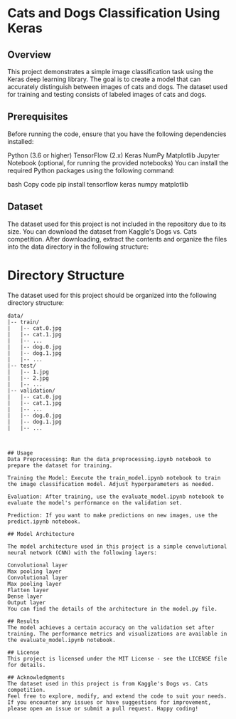 # Cats and Dogs Classification Using Keras
## Overview
This project demonstrates a simple image classification task using the Keras deep learning library. The goal is to create a model that can accurately distinguish between images of cats and dogs. The dataset used for training and testing consists of labeled images of cats and dogs.

## Prerequisites
Before running the code, ensure that you have the following dependencies installed:

Python (3.6 or higher)
TensorFlow (2.x)
Keras
NumPy
Matplotlib
Jupyter Notebook (optional, for running the provided notebooks)
You can install the required Python packages using the following command:

bash
Copy code
pip install tensorflow keras numpy matplotlib
## Dataset
The dataset used for this project is not included in the repository due to its size. You can download the dataset from Kaggle's Dogs vs. Cats competition. After downloading, extract the contents and organize the files into the data directory in the following structure:

# Directory Structure

The dataset used for this project should be organized into the following directory structure:

```plaintext
data/
|-- train/
|   |-- cat.0.jpg
|   |-- cat.1.jpg
|   |-- ...
|   |-- dog.0.jpg
|   |-- dog.1.jpg
|   |-- ...
|-- test/
|   |-- 1.jpg
|   |-- 2.jpg
|   |-- ...
|-- validation/
|   |-- cat.0.jpg
|   |-- cat.1.jpg
|   |-- ...
|   |-- dog.0.jpg
|   |-- dog.1.jpg
|   |-- ...



## Usage
Data Preprocessing: Run the data_preprocessing.ipynb notebook to prepare the dataset for training.

Training the Model: Execute the train_model.ipynb notebook to train the image classification model. Adjust hyperparameters as needed.

Evaluation: After training, use the evaluate_model.ipynb notebook to evaluate the model's performance on the validation set.

Prediction: If you want to make predictions on new images, use the predict.ipynb notebook.

## Model Architecture

The model architecture used in this project is a simple convolutional neural network (CNN) with the following layers:

Convolutional layer
Max pooling layer
Convolutional layer
Max pooling layer
Flatten layer
Dense layer
Output layer
You can find the details of the architecture in the model.py file.

## Results
The model achieves a certain accuracy on the validation set after training. The performance metrics and visualizations are available in the evaluate_model.ipynb notebook.

## License
This project is licensed under the MIT License - see the LICENSE file for details.

## Acknowledgments
The dataset used in this project is from Kaggle's Dogs vs. Cats competition.
Feel free to explore, modify, and extend the code to suit your needs. If you encounter any issues or have suggestions for improvement, please open an issue or submit a pull request. Happy coding!
